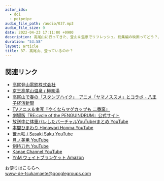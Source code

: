```yaml
---
actor_ids:
  - doi
  - peipeipe
audio_file_path: /audio/037.mp3
audio_file_size: 0
date: 2022-04-23 17:11:00 +0900
description: 高尾山に行ってきた、登山＆温泉でリフレッシュ、総集編の映画ってどう？、VTuver再入門について話しました。
duration: "53:58"
layout: article
title: 37. 高尾山、登っているのか？
---
```



## 関連リンク
- [高尾登山電鉄株式会社](https://www.takaotozan.co.jp/)
- [京王高尾山温泉 / 極楽湯](https://www.takaosan-onsen.jp/)
- [高尾山で春の「スタンプハイク」　アニメ「ヤマノススメ」とコラボ - 八王子経済新聞](https://hachioji.keizai.biz/headline/3394/)
- [TVアニメ＆実写『やくならマグカップも 二番窯』](https://yakumo-project.com/)
- [劇場版『RE:cycle of the PENGUINDRUM』公式サイト](https://penguindrum-movie.jp/)
- [放送中に体重バレしたバーチャルYouTuberまとめ  YouTube](https://www.youtube.com/watch?v=Jmm3Zm6NOuE)
- [本間ひまわり  Himawari Honma   YouTube](https://www.youtube.com/channel/UC0g1AE0DOjBYnLhkgoRWN1w)
- [笹木咲 / Sasaki Saku  YouTube](https://www.youtube.com/channel/UCoztvTULBYd3WmStqYeoHcA)
- [月ノ美兎  YouTube](https://www.youtube.com/channel/UCD-miitqNY3nyukJ4Fnf4_A)
- [剣持刀也  YouTube](https://www.youtube.com/channel/UCv1fFr156jc65EMiLbaLImw)
- [Kanae Channel  YouTube](https://www.youtube.com/c/KanaeChannel)
- [YnM ウェイトブランケット Amazon](https://www.amazon.co.jp/dp/B07CBNSLCS)


お便りはこちらへ<br/>
www-de-tsukamaete@googlegroups.com